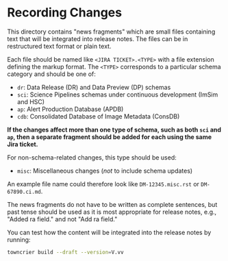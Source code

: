 # Recording Changes

This directory contains "news fragments" which are small files containing text that will be integrated into release notes.
The files can be in restructured text format or plain text.

Each file should be named like `<JIRA TICKET>.<TYPE>` with a file extension defining the markup format.
The `<TYPE>` corresponds to a particular schema category and should be one of:

- `dr`: Data Release (DR) and Data Preview (DP) schemas
- `sci`: Science Pipelines schemas under continuous development (ImSim and HSC)
- `ap`: Alert Production Database (APDB)
- `cdb`: Consolidated Database of Image Metadata (ConsDB)

**If the changes affect more than one type of schema, such as both `sci` and `ap`, then a separate fragment should be added for each using the same Jira ticket.**

For non-schema-related changes, this type should be used:

- `misc`: Miscellaneous changes (_not_ to include schema updates)

An example file name could therefore look like `DM-12345.misc.rst` or `DM-67890.ci.md`.

The news fragments do not have to be written as complete sentences, but past tense should be used as it is most appropriate for release notes, e.g., "Added ra field." and not "Add ra field."

You can test how the content will be integrated into the release notes by running:

```bash
towncrier build --draft --version=V.vv
